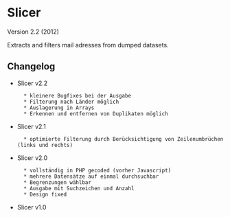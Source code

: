 # Slicer

Version 2.2 (2012)

Extracts and filters mail adresses from dumped datasets.


## Changelog

- Slicer v2.2
		
		* kleinere Bugfixes bei der Ausgabe
		* Filterung nach Länder möglich
		* Auslagerung in Arrays
		* Erkennen und entfernen von Duplikaten möglich	

- Slicer v2.1
	
		* optimierte Filterung durch Berücksichtigung von Zeilenumbrüchen (links und rechts)

- Slicer v2.0
		
		* vollständig in PHP gecoded (vorher Javascript)
		* mehrere Datensätze auf einmal durchsuchbar
		* Begrenzungen wählbar
		* Ausgabe mit Suchzeichen und Anzahl
		* Design fixed	

- Slicer v1.0
